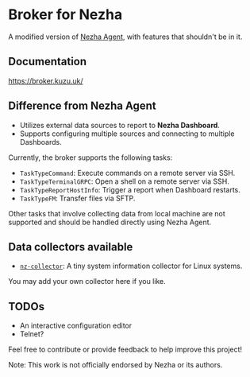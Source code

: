 # Broker for Nezha

A modified version of [Nezha Agent](https://github.com/nezhahq/agent), with features that shouldn't be in it.

## Documentation
<https://broker.kuzu.uk/>

## Difference from Nezha Agent
- Utilizes external data sources to report to **Nezha Dashboard**.
- Supports configuring multiple sources and connecting to multiple Dashboards.

Currently, the broker supports the following tasks:
- `TaskTypeCommand`: Execute commands on a remote server via SSH.
- `TaskTypeTerminalGRPC`: Open a shell on a remote server via SSH.
- `TaskTypeReportHostInfo`: Trigger a report when Dashboard restarts.
- `TaskTypeFM`: Transfer files via SFTP.

Other tasks that involve collecting data from local machine are not supported and should be handled directly using Nezha Agent.

## Data collectors available
- [`nz-collector`](https://git.kuzu.uk/nz-collector.git/): A tiny system information collector for Linux systems.

You may add your own collector here if you like.

## TODOs
- An interactive configuration editor
- Telnet?

Feel free to contribute or provide feedback to help improve this project!

Note: This work is not officially endorsed by Nezha or its authors.
